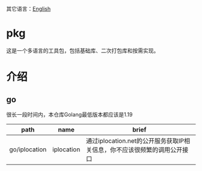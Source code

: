 其它语言：[English](README.md)

# pkg

这是一个多语言的工具包，包括基础库、二次打包库和按需实现。

# 介绍

## go

很长一段时间内，本仓库Golang最低版本都应该是1.19

| path          | name       | brief                                        |
|---------------|------------|----------------------------------------------|
| go/iplocation | iplocation | 通过iplocation.net的公开服务获取IP相关信息，你不应该很频繁的调用公开接口 |